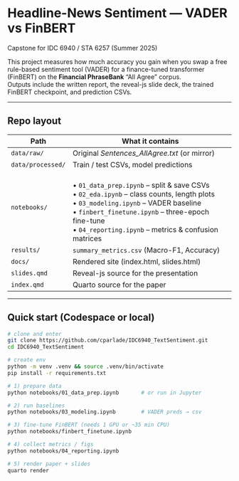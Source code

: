 # Headline-News Sentiment — VADER vs FinBERT  
Capstone for IDC 6940 / STA 6257 (Summer 2025)

This project measures how much accuracy you gain when you swap a free
rule-based sentiment tool (VADER) for a finance-tuned transformer
(FinBERT) on the **Financial PhraseBank** “All Agree” corpus.  
Outputs include the written report, the reveal-js slide deck, the
trained FinBERT checkpoint, and prediction CSVs.

---

## Repo layout

| Path | What it contains |
|------|------------------|
| `data/raw/` | Original *Sentences_AllAgree.txt* (or mirror) |
| `data/processed/` | Train / test CSVs, model predictions |
| `notebooks/` | <br>• `01_data_prep.ipynb` – split & save CSVs  <br>• `02_eda.ipynb` – class counts, length plots  <br>• `03_modeling.ipynb` – VADER baseline  <br>• `finbert_finetune.ipynb` – three-epoch fine-tune  <br>• `04_reporting.ipynb` – metrics & confusion matrices |
| `results/` | `summary_metrics.csv` (Macro-F1, Accuracy) |
| `docs/` | Rendered site (index.html, slides.html) |
| `slides.qmd` | Reveal-js source for the presentation |
| `index.qmd` | Quarto source for the paper |

---

## Quick start (Codespace or local)

```bash
# clone and enter
git clone https://github.com/cparlade/IDC6940_TextSentiment.git
cd IDC6940_TextSentiment

# create env
python -m venv .venv && source .venv/bin/activate
pip install -r requirements.txt

# 1) prepare data
python notebooks/01_data_prep.ipynb       # or run in Jupyter

# 2) run baselines
python notebooks/03_modeling.ipynb        # VADER preds → csv

# 3) fine-tune FinBERT (needs 1 GPU or ~35 min CPU)
python notebooks/finbert_finetune.ipynb

# 4) collect metrics / figs
python notebooks/04_reporting.ipynb

# 5) render paper + slides
quarto render